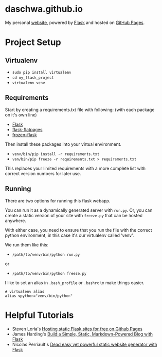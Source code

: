 daschwa.github.io
=================

My personal [website](daschwa.github.io), powered by [Flask](http://flask.pocoo.org/) and hosted on [GitHub Pages](https://pages.github.com/).


# Project Setup

## Virtualenv
* `sudo pip install virtualenv`
* `cd my_flask_project`
* `virtualenv venv`    

## Requirements
Start by creating a requirements.txt file with following: (with each package on it's own line)

* [Flask](http://flask.pocoo.org/)
* [flask-flatpages](http://pythonhosted.org/Flask-FlatPages/)
* [frozen-flask](https://pythonhosted.org/Frozen-Flask/)   

Then install these packages into your virtual environment.

* `venv/bin/pip install -r requirements.txt`
* `ven/bin/pip freeze -r requirements.txt > requirements.txt`

This replaces your limited requirements with a more complete 
list with correct version numbers for later use.

## Running
There are two options for running this flask webapp.

You can run it as a dynamically generated server with `run.py`. Or, you can create a static version of your site with `freeze.py` that can be hosted anywhere.

With either case, you need to ensure that you run the file with the correct python environment, in this case it's our virtualenv called 'venv'. 

We run them like this:

*  `/path/to/venv/bin/python run.py`

or

* `/path/to/venv/bin/python freeze.py`

I like to set an alias in `.bash_profile` or `.bashrc` to make things easier.

    # virtualenv alias
    alias vpython="venv/bin/python"
    
# Helpful Tutorials
- Steven Loria's [Hosting static Flask sites for free on Github Pages](http://stevenloria.com/hosting-static-flask-sites-for-free-on-github-pages/)
- James Harding's [Build a Simple, Static, Markdown-Powered Blog with Flask](http://www.jamesharding.ca/posts/simple-static-markdown-blog-in-flask/)
- Nicolas Perriault's [Dead easy yet powerful static website generator with Flask](https://nicolas.perriault.net/code/2012/dead-easy-yet-powerful-static-website-generator-with-flask/)


